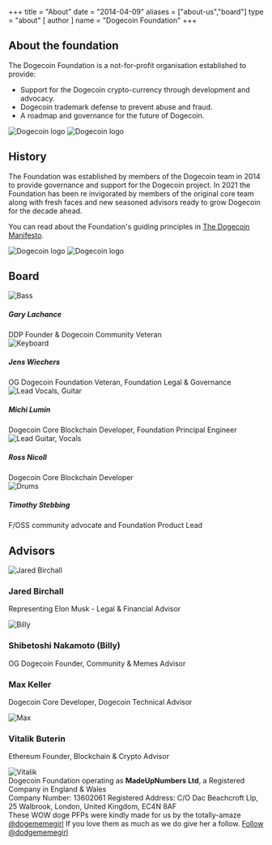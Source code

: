 +++ title = "About"
date = "2014-04-09"
aliases = ["about-us","board"]
type = "about"
[ author ]
name = "Dogecoin Foundation"
+++

<section class="presentation">
<div class="left">

<div class="title">

## About the foundation

  <div class="underline"></div>
</div>

<div class="description">
The Dogecoin Foundation is a not-for-profit organisation established to provide:

* Support for the Dogecoin crypto-currency through development and advocacy.
* Dogecoin trademark defense to prevent abuse and fraud.
* A roadmap and governance for the future of Dogecoin.

</div>

<div class="mobile-logos">
<img class="dogegoin-light" src="/dogecoin-light.png" alt="Dogecoin logo">
<img class="dogegoin-dark" src="/dogecoin-dark.png" alt="Dogecoin logo">
</div>

<div class="title">

## History

<div class="underline"></div>
</div>

<div class="description">
The Foundation was established by members of the Dogecoin team in 2014 to provide
governance and support for the Dogecoin project. In 2021 the Foundation has been
re invigorated by members of the original core team along with fresh faces and new
seasoned advisors ready to grow Dogecoin for the decade ahead.

You can read about the Foundation's guiding principles in [The Dogecoin Manifesto](/manifesto).
</div>
</div>
<div class="right">
<img class="dogegoin-light" src="/dogecoin-light.png" alt="Dogecoin logo">
<img class="dogegoin-dark" src="/dogecoin-dark.png" alt="Dogecoin logo">
</div>
</section>

<section class="board">
  <div>

## Board

  <div class="underline"></div>


  <div class="members">
  <div class="member">
  <img title='Bass' src="/gary.png"/>
  <h5>Gary Lachance</h5>
  DDP Founder & Dogecoin Community Veteran
  </div>

  <div class="member">
  <img title='Keyboard' src="/jens.png"/>
  <h5>Jens Wiechers</h5>
  OG Dogecoin Foundation Veteran, Foundation Legal & Governance
  </div>

  <div class="member">
  <img title='Lead Vocals, Guitar' src="/michi.png"/>
  <h5>Michi Lumin</h5>
  Dogecoin Core Blockchain Developer, Foundation Principal Engineer
  </div>

  <div class="member">
  <img title='Lead Guitar, Vocals' src="/ross.png"/>
  <h5>Ross Nicoll</h5>
  Dogecoin Core Blockchain Developer
  </div>

  <div class="member">
  <img title='Drums' src="/timothy.png"/>
  <h5>Timothy Stebbing</h5>
  F/OSS community advocate and Foundation Product Lead
  </div>

  </div>
  </div>
</section>

<div class="advisors">
<div class="top"></div>
<div class="inner">
<div class="title">

## Advisors

<div class="underline"></div>
</div>

<div class="members">

<div>
<img title='Jared Birchall' src="/jared.png"/>
</div>
<div>

### Jared Birchall
Representing Elon Musk - Legal & Financial Advisor
</div>

<div>
<img title='Billy' src="/billy.png"/>
</div>
<div>

### Shibetoshi Nakamoto (Billy)

OG Dogecoin Founder, Community & Memes Advisor
</div>

<div>

### Max Keller

Dogecoin Core Developer, Dogecoin Technical Advisor
</div>
<div>
<img title='Max' src="/max.png"/>
</div>

<div>

### Vitalik Buterin

Ethereum Founder, Blockchain & Crypto Advisor
</div>
<div>
<img title='Vitalik' src="/vitalik.png"/>
</div>

</div>
</div>
<div class="bottom"></div>
</div>

<div class="company">
Dogecoin Foundation operating as <b>MadeUpNumbers Ltd</b>, a Registered Company in England & Wales <br/>
Company Number: 13602061 Registered Address: C/O Dac Beachcroft Llp, 25 Walbrook, London, United Kingdom, EC4N 8AF
</div>
<div class="tweet">
These WOW doge PFPs were kindly made for us by the totally-amaze
<a href="https://twitter.com/Dogememegirl">@dogememegirl</a> If you love them as
much as we do give her a follow.
<a href="https://twitter.com/dodgememegirl?ref_src=twsrc%5Etfw" class="twitter-follow-button" data-show-screen-name="false" data-show-count="false">Follow @dodgememegirl</a><script async src="https://platform.twitter.com/widgets.js" charset="utf-8"></script>
</div>
